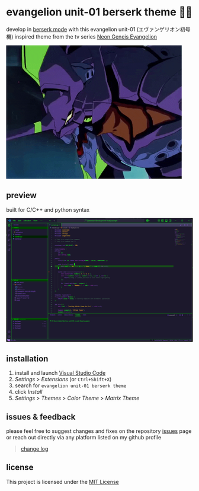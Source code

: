 # evangelion unit-01 berserk theme 💜💚

develop in [berserk mode](https://www.youtube.com/watch?v=-olPXm8oJyw) with this evangelion unit-01 (エヴァンゲリオン初号機) inspired theme from the tv series [Neon Geneis Evangelion](https://en.wikipedia.org/wiki/Neon_Genesis_Evangelion) 

![berserk](images/berserk01.gif "go berserk")

## preview

built for C/C++ and python syntax

![sample](images/sample.png)

## installation
1. install and launch [Visual Studio Code](https://code.visualstudio.com/)
2. *Settings* > *Extensions* (or `Ctrl+Shift+X`)
3. search for `evangelion unit-01 berserk theme`
4. click *Install*
5. *Settings* > *Themes* > *Color Theme* > *Matrix Theme*

## issues & feedback
 
 please feel free to suggest changes and fixes on the repository [issues](https://github.com/engrx0/eva-unit01-berserk-vscode-theme/issues) page or reach out directly via any platform listed on my github profile

> [change log](https://github.com/engrx0/eva-unit01-berserk-vscode-theme/blob/main/CHANGELOG.md)

## license

This project is licensed under the [MIT License](LICENSE)